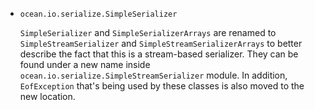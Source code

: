 * `ocean.io.serialize.SimpleSerializer`

  `SimpleSerializer` and `SimpleSerializerArrays` are renamed to
  `SimpleStreamSerializer` and `SimpleStreamSerializerArrays` to better
  describe the fact that this is a stream-based serializer. They can be found
  under a new name inside `ocean.io.serialize.SimpleStreamSerializer` module.
  In addition, `EofException` that's being used by these classes is also moved
  to the new location.
